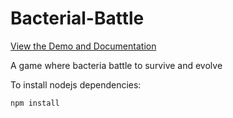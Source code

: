 Bacterial-Battle
================

[View the Demo and Documentation](https://pajtai.github.com/Bacterial-Battle)

A game where bacteria battle to survive and evolve

To install nodejs dependencies:

    npm install